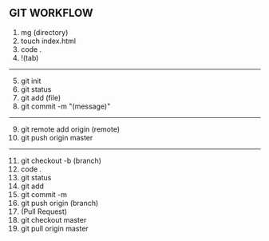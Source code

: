 GIT WORKFLOW
--------
01. mg (directory)
02. touch index.html
03. code .
04. !(tab)
--------
05. git init
06. git status
07. git add (file)
08. git commit -m "(message)"
--------
09. git remote add origin (remote)
10. git push origin master
--------
11. git checkout -b (branch)
12. code . 
13. git status
14. git add
15. git commit -m
16. git push origin (branch)
17. (Pull Request)
18. git checkout master
19. git pull origin master
